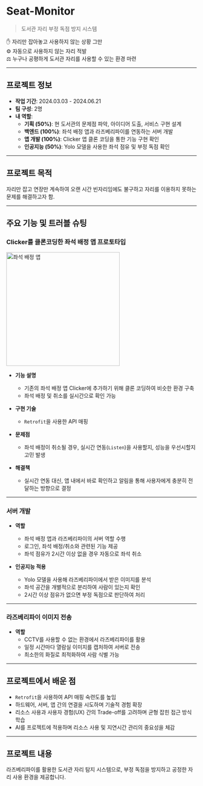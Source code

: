 # Seat-Monitor

> 도서관 자리 부정 독점 방지 시스템

✋ 자리만 잡아놓고 사용하지 않는 상황 그만  
⚙️ 자동으로 사용하지 않는 자리 적발  
⚖️ 누구나 공평하게 도서관 자리를 사용할 수 있는 환경 마련  

---

## 프로젝트 정보

- **작업 기간**: 2024.03.03 - 2024.06.21  
- **팀 구성**: 2명  
- **내 역할**:
  - **기획 (50%)**: 현 도서관의 문제점 파악, 아이디어 도출, 서비스 구현 설계
  - **백엔드 (100%)**: 좌석 배정 앱과 라즈베리파이를 연동하는 서버 개발
  - **앱 개발 (100%)**: Clicker 앱 클론 코딩을 통한 기능 구현 확인
  - **인공지능 (50%)**: Yolo 모델을 사용한 좌석 점유 및 부정 독점 확인

---

## 프로젝트 목적

자리만 잡고 연장만 계속하여 오랜 시간 빈자리임에도 불구하고 자리를 이용하지 못하는 문제를 해결하고자 함.

---

## 주요 기능 및 트러블 슈팅

### Clicker를 클론코딩한 좌석 배정 앱 프로토타입

<img src="https://firebasestorage.googleapis.com/v0/b/meat-dictionary.appspot.com/o/git-image%2Fseat-monitor%2F1.png?alt=media&token=dc4e320c-0bde-432f-b2ea-0d804e0d8ea8" alt="좌석 배정 앱" width="300"/>

- **기능 설명**
  - 기존의 좌석 배정 앱 Clicker에 추가하기 위해 클론 코딩하여 비슷한 환경 구축
  - 좌석 배정 및 취소를 실시간으로 확인 가능

- **구현 기술**
  - `Retrofit`을 사용한 API 매핑

- **문제점**
  - 좌석 배정이 취소될 경우, 실시간 연동(`Listen`)을 사용할지, 성능을 우선시할지 고민 발생

- **해결책**
  - 실시간 연동 대신, 앱 내에서 바로 확인하고 알림을 통해 사용자에게 충분히 전달하는 방향으로 결정

---

### 서버 개발

- **역할**
  - 좌석 배정 앱과 라즈베리파이의 서버 역할 수행
  - 로그인, 좌석 배정/취소와 관련된 기능 제공
  - 좌석 점유가 2시간 이상 없을 경우 자동으로 좌석 취소

- **인공지능 적용**
  - Yolo 모델을 사용해 라즈베리파이에서 받은 이미지를 분석
  - 좌석 공간을 개별적으로 분리하여 사람이 있는지 확인
  - 2시간 이상 점유가 없으면 부정 독점으로 판단하여 처리

---

### 라즈베리파이 이미지 전송

- **역할**
  - CCTV를 사용할 수 없는 환경에서 라즈베리파이를 활용
  - 일정 시간마다 열람실 이미지를 캡처하여 서버로 전송
  - 최소한의 화질로 최적화하여 사람 식별 가능

---

## 프로젝트에서 배운 점

- `Retrofit`을 사용하여 API 매핑 숙련도를 높임
- 하드웨어, 서버, 앱 간의 연결을 시도하며 기술적 경험 확장
- 리소스 사용과 사용자 경험(UX) 간의 Trade-off를 고려하며 균형 잡힌 접근 방식 학습
- AI를 프로젝트에 적용하며 리소스 사용 및 지연시간 관리의 중요성을 체감

---

## 프로젝트 내용

라즈베리파이를 활용한 도서관 자리 탐지 시스템으로, 부정 독점을 방지하고 공정한 자리 사용 환경을 제공합니다.
